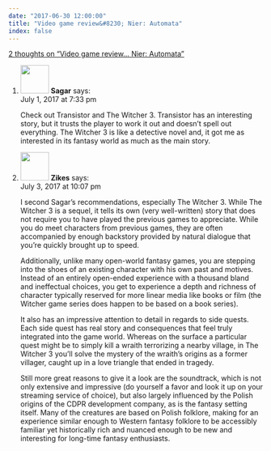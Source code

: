 ```yaml
---
date: "2017-06-30 12:00:00"
title: "Video game review&#8230; Nier: Automata"
index: false
---
```


[2 thoughts on &ldquo;Video game review&#8230; Nier: Automata&rdquo;](/lemire/blog/2017/06-30-video-game-review-nier-automata)

<ol class="comment-list">
<li id="comment-282661" class="comment even thread-even depth-1">
<div class="comment-author vcard">
<img alt src="https://secure.gravatar.com/avatar/253139dd9bc1e911c7a0be5415c16378?s=56&#038;d=mm&#038;r=g" srcset="https://secure.gravatar.com/avatar/253139dd9bc1e911c7a0be5415c16378?s=112&#038;d=mm&#038;r=g 2x" class="avatar avatar-56 photo" height="56" width="56" decoding="async" /> <b class="fn">Sagar</b> <span class="says">says:</span> </div>
<div class="comment-metadata"><time datetime="2017-07-01T19:33:54+00:00">July 1, 2017 at 7:33 pm</time></a> </div>
<div class="comment-content">
<p>Check out Transistor and The Witcher 3. Transistor has an interesting story, but it trusts the player to work it out and doesn&rsquo;t spell out everything. The Witcher 3 is like a detective novel and, it got me as interested in its fantasy world as much as the main story.</p>
</div>
</li>
<li id="comment-282769" class="comment odd alt thread-odd thread-alt depth-1">
<div class="comment-author vcard">
<img alt src="https://secure.gravatar.com/avatar/8b8e07d87d74abdb1b2d1fade0c1bd92?s=56&#038;d=mm&#038;r=g" srcset="https://secure.gravatar.com/avatar/8b8e07d87d74abdb1b2d1fade0c1bd92?s=112&#038;d=mm&#038;r=g 2x" class="avatar avatar-56 photo" height="56" width="56" decoding="async" /> <b class="fn">Zikes</b> <span class="says">says:</span> </div>
<div class="comment-metadata"><time datetime="2017-07-03T22:07:16+00:00">July 3, 2017 at 10:07 pm</time></a> </div>
<div class="comment-content">
<p>I second Sagar&rsquo;s recommendations, especially The Witcher 3. While The Witcher 3 is a sequel, it tells its own (very well-written) story that does not require you to have played the previous games to appreciate. While you do meet characters from previous games, they are often accompanied by enough backstory provided by natural dialogue that you&rsquo;re quickly brought up to speed.</p>
<p>Additionally, unlike many open-world fantasy games, you are stepping into the shoes of an existing character with his own past and motives. Instead of an entirely open-ended experience with a thousand bland and ineffectual choices, you get to experience a depth and richness of character typically reserved for more linear media like books or film (the Witcher game series does happen to be based on a book series).</p>
<p>It also has an impressive attention to detail in regards to side quests. Each side quest has real story and consequences that feel truly integrated into the game world. Whereas on the surface a particular quest might be to simply kill a wraith terrorizing a nearby village, in The Witcher 3 you&rsquo;ll solve the mystery of the wraith&rsquo;s origins as a former villager, caught up in a love triangle that ended in tragedy.</p>
<p>Still more great reasons to give it a look are the soundtrack, which is not only extensive and impressive (do yourself a favor and look it up on your streaming service of choice), but also largely influenced by the Polish origins of the CDPR development company, as is the fantasy setting itself. Many of the creatures are based on Polish folklore, making for an experience similar enough to Western fantasy folklore to be accessibly familiar yet historically rich and nuanced enough to be new and interesting for long-time fantasy enthusiasts.</p>
</div>
</li>
</ol>
